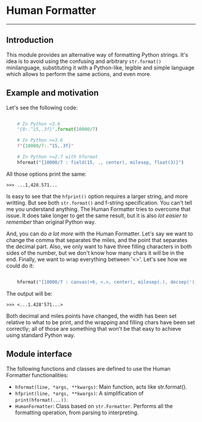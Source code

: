 # Human Formatter
___

## Introduction
This module provides an alternative way of formatting Python strings. It's idea is to avoid using the confusing and arbitrary `str.format()` minilanguage, substituting it with a Python-like, legible and simple language which allows to perform the same actions, and even more.

## Example and motivation
Let's see the following code:

```python

	# In Python <3.6
	"{0:.^15,.3f}".format(10000/7)

	# In Python >=3.6
	f"{10000/7:.^15,.3f}"

	# In Python >=2.7 with hformat
	hformat("{10000/7 : field(15, ., center), milesep, float(3)}")

```

All those options print the same:

	>>> ...1,428.571...

Is easy to see that the `hfprint()` option requires a larger string, and more writting. But see both `str.format()` and f-string specification. You can't tell me you understand anything. The Human Formatter tries to overcome that issue. It does take longer to get the same result, but it is also *lot easier to remember* than original Python way. 

And, you can do *a lot more* with the Human Formatter. Let's say we want to change the comma that separates the miles, and the point that separates the decimal part. Also, we only want to have three filling characters in both sides of the number, but we don't know how many chars it will be in the end. Finally, we want to wrap everything between '<>'. Let's see how we could do it:

```python

	hformat("{10000/7 : canvas(+6, <.>, center), milesep(.), decsep('), float(3)}")

```

The output will be:

	>>> <...1.428'571...>

Both decimal and miles points have changed, the width has been set relative to what to be print, and the wrapping and filling chars have been set correctly; all of those are something that won't be that easy to achieve using standard Python way.

## Module interface
The following functions and classes are defined to use the Human Formatter functionalities:

* `hformat(line, *args, **kwargs)`: Main function, acts like str.format().
* `hfprint(line, *args, **kwargs)`: A simplification of `print(hformat(...))`.
* `HumanFormatter`: Class based on `str.Formatter`. Performs all the formatting operation, from parsing to interpreting.


